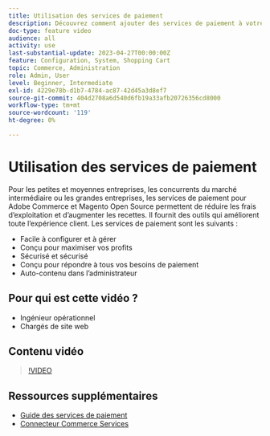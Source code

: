 ```yaml
---
title: Utilisation des services de paiement
description: Découvrez comment ajouter des services de paiement à votre boutique et réduire les frais généraux d’exploitation, augmenter les recettes et améliorer l’expérience complète des acheteurs.
doc-type: feature video
audience: all
activity: use
last-substantial-update: 2023-04-27T00:00:00Z
feature: Configuration, System, Shopping Cart
topic: Commerce, Administration
role: Admin, User
level: Beginner, Intermediate
exl-id: 4229e78b-d1b7-4784-ac87-42d45a3d8ef7
source-git-commit: 404d2708a6d540d6fb19a33afb20726356cd8000
workflow-type: tm+mt
source-wordcount: '119'
ht-degree: 0%

---
```


# Utilisation des services de paiement

Pour les petites et moyennes entreprises, les concurrents du marché intermédiaire ou les grandes entreprises, les services de paiement pour Adobe Commerce et Magento Open Source permettent de réduire les frais d’exploitation et d’augmenter les recettes. Il fournit des outils qui améliorent toute l’expérience client. Les services de paiement sont les suivants :

- Facile à configurer et à gérer
- Conçu pour maximiser vos profits
- Sécurisé et sécurisé
- Conçu pour répondre à tous vos besoins de paiement
- Auto-contenu dans l’administrateur

## Pour qui est cette vidéo ?

- Ingénieur opérationnel
- Chargés de site web

## Contenu vidéo

>[!VIDEO](https://video.tv.adobe.com/v/343990?quality=12&learn=on)

## Ressources supplémentaires

- [Guide des services de paiement](https://experienceleague.adobe.com/docs/commerce-merchant-services/payment-services/guide-overview.html)
- [Connecteur Commerce Services](https://experienceleague.adobe.com/docs/commerce-merchant-services/user-guides/integration-services/saas.html)
